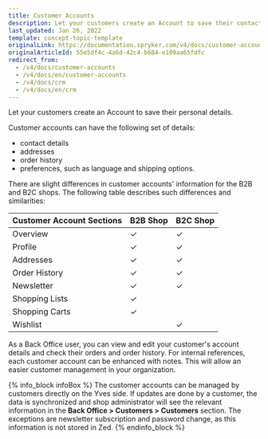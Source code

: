 ```yaml
---
title: Customer Accounts
description: Let your customers create an Account to save their contact details, addresses, order history and preferences, such as language and shipping options.
last_updated: Jan 26, 2022
template: concept-topic-template
originalLink: https://documentation.spryker.com/v4/docs/customer-accounts
originalArticleId: 55e5df4c-4a6d-42c4-b684-e109aa65fdfc
redirect_from:
  - /v4/docs/customer-accounts
  - /v4/docs/en/customer-accounts
  - /v4/docs/crm
  - /v4/docs/en/crm
---
```


Let your customers create an Account to save their personal details.

Customer accounts can have the following set of details:

* contact details
* addresses
* order history
*  preferences, such as language and shipping options.

There are slight differences in customer accounts' information for the B2B and B2C shops. The following table describes such differences and similarities:

| Customer Account Sections | B2B Shop | B2C Shop |
| --- | --- | --- |
| Overview | ✓ | ✓|
| Profile | ✓ | ✓ |
| Addresses | ✓ | ✓ |
| Order History | ✓ | ✓ |
| Newsletter | ✓ | ✓ |
| Shopping Lists | ✓ |  |
| Shopping Carts | ✓ |  |
| Wishlist |  | ✓ |

As a Back Office user, you can view and edit your customer's account details and check their orders and order history. For internal references, each customer account can be enhanced with notes. This will allow an easier customer management
in your organization.

{% info_block infoBox %}
The customer accounts can be managed by customers directly on the Yves side. If updates are done by a customer, the data is synchronized and shop administrator will see the relevant information in the **Back Office > Customers > Customers** section. The exceptions are newsletter subscription and password change, as this information is not stored in Zed.
{% endinfo_block %}
